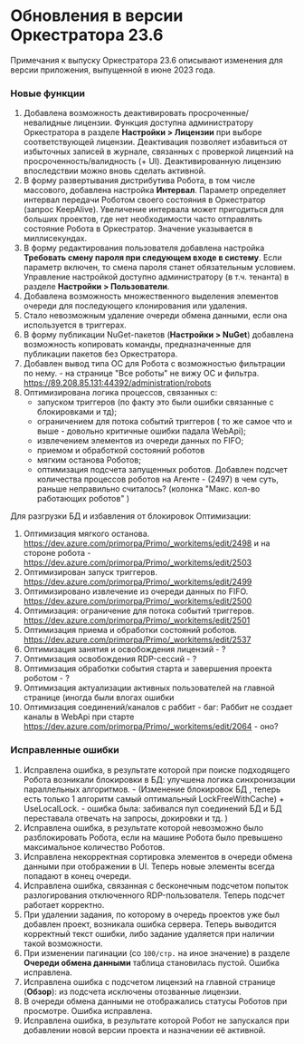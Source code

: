 # Обновления в версии Оркестратора 23.6

Примечания к выпуску Оркестратора 23.6 описывают изменения для версии приложения, выпущенной в июне 2023 года.

### Новые функции
1. Добавлена возможность деактивировать просроченные/невалидные лицензии. Функция доступна администратору Оркестратора в разделе **Настройки > Лицензии** при выборе соответствующей лицензии. Деактивация позволяет избавиться от избыточных записей в журнале, связанных с проверкой лицензий на просроченность/валидность (+ UI). Деактивированную лицензию впоследствии можно вновь сделать активной. 
1. В форму развертывания дистрибутива Робота, в том числе массового, добавлена настройка **Интервал**. Параметр определяет интервал передачи Роботом своего состояния в Оркестратор (запрос KeepAlive). Увеличение интервала может пригодиться для больших проектов, где нет необходимости часто отправлять состояние Робота в Оркестратор. Значение указывается в миллисекундах. 
1. В форму редактирования пользователя добавлена настройка **Требовать смену пароля при следующем входе в систему**. Если параметр включен, то смена пароля станет обязательным условием. Управление настройкой доступно администратору (в т.ч. тенанта) в разделе **Настройки > Пользователи**.
1. Добавлена возможность множественного выделения элементов очереди для последующего клонирования или удаления.
1. Стало невозможным удаление очереди обмена данными, если она используется в триггерах. 
1. В форму публикации NuGet-пакетов (**Настройки > NuGet**) добавлена возможность копировать команды, предназначенные для публикации пакетов без Оркестратора. 
1. Добавлен вывод типа ОС для Робота с возможностью фильтрации по нему. - на странице "Все роботы" не вижу ОС и фильтра. https://89.208.85.131:44392/administration/robots
1. Оптимизирована логика процессов, связанных с:
   * запуском триггеров (по факту это были ошибки связанные с блокировками и тд);
   * ограничением для потока событий триггеров ( то же самое что и выше - довольно критичные ошибки  падала WebApi);
   * извлечением элементов из очереди данных по FIFO;
   * приемом и обработкой состояний роботов
   * мягким останова Роботов;
   * оптимизация подсчета запущенных роботов. Добавлен подсчет количества процессов роботов на Агенте - (2497) в чем суть, раньше неправильно считалось? (колонка "Макс. кол-во работающих роботов" )

Для разгрузки БД и избавления от блокировок
Оптимизации:

1. Оптимизация мягкого останова. https://dev.azure.com/primorpa/Primo/_workitems/edit/2498 и на стороне робота - https://dev.azure.com/primorpa/Primo/_workitems/edit/2503
1. Оптимизирован запуск триггеров.  https://dev.azure.com/primorpa/Primo/_workitems/edit/2499
1. Оптимизировано извлечение из очереди данных по FIFO. https://dev.azure.com/primorpa/Primo/_workitems/edit/2500 
1. Оптимизация: ограничение для потока событий триггеров. https://dev.azure.com/primorpa/Primo/_workitems/edit/2501
1. Оптимизация приема и обработки состояний роботов. https://dev.azure.com/primorpa/Primo/_workitems/edit/2537
1. Оптимизация занятия и освобождения лицензий - ?
1. Оптимизация освобождения RDP-сессий - ?
1. Оптимизация обработки события старта и завершения проекта роботом - ?
1. Оптимизация актуализации активных пользователей на главной странице (иногда были  влогах ошибки
1. Оптимизация соединений/каналов с раббит - баг: Раббит не создает каналы в WebApi при старте https://dev.azure.com/primorpa/Primo/_workitems/edit/2064 - оно?


### Исправленные ошибки
1. Исправлена ошибка, в результате которой при поиске подходящего Робота возникали блокировки в БД: улучшена логика синхронизации параллельных алгоритмов.  - (Изменение блокировок БД , теперь есть только 1 алгоритм самый оптимальный  LockFreeWithCache) + UseLocalLock. - ошибка была: забивался пул соединений БД и БД переставала отвечать на запросы, докировки и тд. )
1. Исправлена ошибка, в результате которой невозможно было разблокировать Робота, если на машине Робота было превышено максимальное количество Роботов.
1. Исправлена некорректная сортировка элементов в очереди обмена данными при отображении в UI. Теперь новые элементы всегда попадают в конец очереди.
1. Исправлена ошибка, связанная с бесконечным подсчетом попыток разлогирования отключенного RDP-пользователя. Теперь подсчет работает корректно.
1. При удалении задания, по которому в очередь проектов уже был добавлен проект, возникала ошибка сервера. Теперь выводится корректный текст ошибки, либо задание удаляется при наличии такой возможности.
1. При изменении пагинации (со `100/стр.` на иное значение) в разделе **Очереди обмена данными** таблица становилась пустой. Ошибка исправлена.
1. Исправлена ошибка с подсчетом лицензий на главной странице (**Обзор**): из подсчета исключены отозванные лицензии.
1. В очереди обмена данными не отображались статусы Роботов при просмотре. Ошибка исправлена. 
1. Исправлена ошибка, в результате которой Робот не запускался при добавлении новой версии проекта и назначении её активной. 

